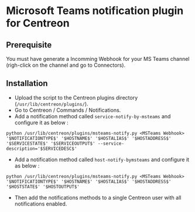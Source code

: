 # Microsoft Teams notification plugin for Centreon

## Prerequisite
You must have generate a Incomming Webhook for your MS Teams channel (righ-click on the channel and go to Connectors).

## Installation
* Upload the script to the Centreon plugins directory (`/usr/lib/centreon/plugins/`).
* Go to Centreon / Commands / Notifications.
* Add a notification method called `service-notify-by-msteams` and configure it as below :

``python /usr/lib/centreon/plugins/msteams-notify.py <MSTeams Webhook> '$NOTIFICATIONTYPE$' '$HOSTNAME$' '$HOSTALIAS$' '$HOSTADDRESS$' '$SERVICESTATE$' '$SERVICEOUTPUT$' --service-description='$SERVICEDESC$'``

* Add a notification method called `host-notify-bymsteams` and configure it as below :

``python /usr/lib/centreon/plugins/msteams-notify.py <MSTeams Webhook> '$NOTIFICATIONTYPE$' '$HOSTNAME$' '$HOSTALIAS$' '$HOSTADDRESS$' '$HOSTSTATE$' '$HOSTOUTPUT$'``

* Then add the notifications methods to a single Centreon user with all notifications enabled.
